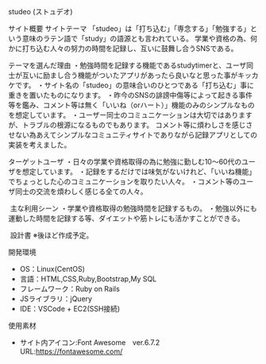 studeo (ストュデオ)


サイト概要
サイトテーマ
「studeo」は「打ち込む」「専念する」「勉強する」という意味のラテン語で「study」の語源とも言われている。
学業や資格の為、何かに打ち込む人々の努力の時間を記録し、互いに鼓舞し合うSNSである。


テーマを選んだ理由
・勉強時間を記録する機能であるstudytimerと、ユーザ同士が互いに励まし合う機能がついたアプリがあったら良いなと思った事がキッカケです。
・サイト名の「studeo」の意味合いのひとつである「打ち込む」事に重きを置いたものになります。
・昨今のSNSの誹謗中傷等によって起きる事件等を鑑み、コメント等は無く「いいね（orハート）」機能のみのシンプルなものを想定しています。
・ユーザー同士のコミュニケーションは大切ではありますが、トラブルの根源になるものでもあります。
コメント等に煩わしさを感じさせない為あえてシンプルなコミュニティサイトでありながら記録アプリとしての実装を考えました。


ターゲットユーザ
・日々の学業や資格取得の為に勉強に勤しむ10～60代のユーザを想定しています。
・記録をするだけでは味気がないけれど、「いいね機能」でちょっとした心のコミュニケーションを取りたい人々。
・コメント等のユーザ同士の交流を煩わしく感じる全ての人々。

​
主な利用シーン
・学業や資格取得の勉強時間を記録するもの。
・勉強以外にも運動した時間を記録する等、ダイエットや筋トレにも活かすことができる。

​
設計書
※後ほど作成予定。
​

開発環境
- OS：Linux(CentOS)
- 言語：HTML,CSS,Ruby,Bootstrap,My SQL
- フレームワーク：Ruby on Rails
- JSライブラリ：jQuery
- IDE：VSCode + EC2(SSH接続)
​

使用素材
- サイト内アイコン:Font Awesome　ver.6.7.2 
  URL:https://fontawesome.com/